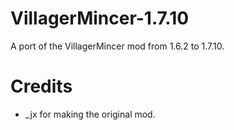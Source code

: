 # VillagerMincer-1.7.10
A port of the VillagerMincer mod from 1.6.2 to 1.7.10.

# Credits
* _jx for making the original mod.
